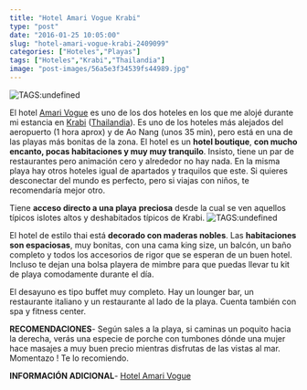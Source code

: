 ```yaml
---
title: "Hotel Amari Vogue Krabi"
type: "post"
date: "2016-01-25 10:05:00"
slug: "hotel-amari-vogue-krabi-2409099"
categories: ["Hoteles","Playas"]
tags: ["Hoteles","Krabi","Thailandia"]
image: "post-images/56a5e3f34539fs44989.jpg"
---
```


![ TAGS:undefined](post-images/56a5e3f34539fs44989.jpg)  
  
El hotel [Amari Vogue](http://www.booking.com/hotel/th/amari-vogue-resort.html?aid=1294466&no_rooms=1&group_adults=1) es uno de los dos hoteles en los que me alojé durante mi estancia en [ Krabi](http://www.missviajes.com/krabi-paraiso-donde-descansar-relajarse-2407662) ([Thailandia](http://www.missviajes.com/ruta-ninos-tailandia-2169488)). Es uno de los hoteles más alejados del aeropuerto (1 hora aprox) y de Ao Nang (unos 35 min), pero está en una de las playas más bonitas de la zona. El hotel es un **hotel boutique**, **con mucho encanto, pocas habitaciones y muy muy tranquilo**. Insisto, tiene un par de restaurantes pero animación cero y alrededor no hay nada. En la misma playa hay otros hoteles igual de apartados y traquilos que este. Si quieres desconectar del mundo es perfecto, pero si viajas con niños, te recomendaría mejor otro.  
  
Tiene **acceso directo a una playa** **preciosa** desde la cual se ven aquellos típicos islotes altos y deshabitados típicos de Krabi. ![ TAGS:undefined](post-images/56a5e376903a7s50333.jpg)  
  
El hotel de estilo thai está **decorado con maderas nobles**. Las **habitaciones son espaciosas**, muy bonitas, con una cama king size, un balcón, un baño completo y todos los accesorios de rigor que se esperan de un buen hotel. Incluso te dejan una bolsa playera de mimbre para que puedas llevar tu kit de playa comodamente durante el día.  
  
El desayuno es tipo buffet muy completo. Hay un lounger bar, un restaurante italiano y un restaurante al lado de la playa. Cuenta también con spa y fitness center.  
  
**RECOMENDACIONES**- Según sales a la playa, si caminas un poquito hacia la derecha, verás una especie de porche con tumbones dónde una mujer hace masajes a muy buen precio mientras disfrutas de las vistas al mar. Momentazo ! Te lo recomiendo.

**INFORMACIÓN ADICIONAL**- [Hotel Amari Vogue](http://www.booking.com/hotel/th/amari-vogue-resort.html?aid=1294466&no_rooms=1&group_adults=1)